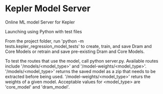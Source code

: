 # Kepler Model Server
Online ML model Server for Kepler

Launching using Python with test files

From the project folder, run 'python -m tests.kepler_regression_model_tests' to create, train, and save Dram and Core Models or retrain and save pre-existing Dram and Core Models.

To test the routes that use the model, call python server.py. Available routes include '/models/<model_type>' and '/model-weights/<model_type>'. '/models/<model_type>' returns the saved model as a zip that needs to be extracted before being used. '/model-weights/<model_type>' returs the weights of a given model. Acceptable values for <model_type> are 'core_model' and 'dram_model'.

